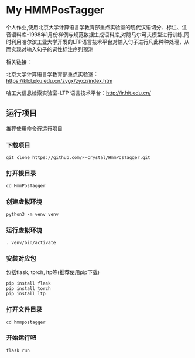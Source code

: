 # My HMMPosTagger
个人作业,使用北京大学计算语言学教育部重点实验室的现代汉语切分、标注、注音语料库-1998年1月份样例与规范数据生成语料库,对隐马尔可夫模型进行训练,同时利用哈尔滨工业大学开发的LTP语言技术平台对输入句子进行凡此种种处理，从而实现对输入句子的词性标注序列预测

相关链接：

北京大学计算语言学教育部重点实验室：https://klcl.pku.edu.cn/zygx/zyxz/index.htm

哈工大信息检索实验室-LTP 语言技术平台：http://ir.hit.edu.cn/


## 运行项目
推荐使用命令行运行项目

### 下载项目
```
git clone https://github.com/F-crystal/HmmPosTagger.git
```

### 打开根目录
```
cd HmmPosTagger
```

### 创建虚拟环境
```
python3 -m venv venv
```

### 运行虚拟环境
```
. venv/bin/activate
```

### 安装对应包
包括flask, torch, ltp等(推荐使用pip下载)
```
pip install flask
pip install torch
pip install ltp
```

### 打开文件目录
```
cd hmmpostagger
```

### 开始运行吧
```
flask run
```

